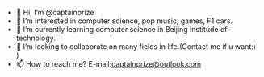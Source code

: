 - 👋 Hi, I’m @captainprize
- 👀 I’m interested in computer science, pop music, games, F1 cars.
- 🌱 I’m currently learning computer science in Beijing institude of technology.
- 💞️ I’m looking to collaborate on many fields in life.(Contact me if u want:) )
- 📫 How to reach me? E-mail:captainprize@outlook.com

<!---
captainprize/captainprize is a ✨ special ✨ repository because its `README.md` (this file) appears on your GitHub profile.
You can click the Preview link to take a look at your changes.
--->
